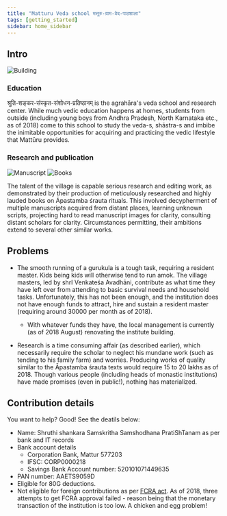 ```yaml
---
title: "Matturu Veda school मत्तूरु-ग्राम-वेद-पाठशाला"
tags: [getting_started]
sidebar: home_sidebar
---
```


## Intro
![Building](https://i.imgur.com/mpoUt83.jpg)

### Education
श्रुति-शङ्कर-संस्कृत-संशोधन-प्रतिष्ठानम् is the agrahāra's veda school and research center. While much vedic education happens at homes, students from outside (including young boys from Andhra Pradesh, North Karnataka etc., as of 2018) come to this school to study the veda-s, shāstra-s and imbibe the inimitable opportunities for acquiring and practicing the vedic lifestyle that Mattūru provides.

### Research and publication
![Manuscript](https://i.imgur.com/oY007Xg.jpg)
![Books](https://i.imgur.com/w43ztkg.jpg)

The talent of the village is capable serious research and editing work, as demonstrated by their production of meticulously researched and highly lauded books on Āpastamba śrauta rituals. This involved decypherment of multiple manuscripts acquired from distant places, learning unknown scripts, projecting hard to read manuscript images for clarity, consulting distant scholars for clarity. Circumstances permitting, their ambitions extend to several other similar works.

## Problems
- The smooth running of a gurukula is a tough task, requiring a resident master. Kids being kids will otherwise tend to run amok. The village masters, led by shrI Venkateśa Avadhāni, contribute as what time they have left over from attending to basic survival needs and household tasks. Unfortunately, this has not been enough, and the institution does not have enough funds to attract, hire and sustain a resident master (requiring around 30000 per month as of 2018).
  -  With whatever funds they have, the local management is currently (as of 2018 August) renovating the institute building. 

- Research is a time consuming affair (as described earlier), which necessarily require the scholar to neglect his mundane work (such as tending to his family farm) and worries. Producing works of quality similar to the Āpastamba śrauta texts would require 15 to 20 lakhs as of 2018. Though various people (including heads of monastic institutions) have made promises (even in public!), nothing has materialized.

## Contribution details
You want to help? Good! See the deatils below:

- Name: Shruthi shankara Samskritha Samshodhana PratiShTanam as per bank and IT records
- Bank account details
  - Corporation Bank, Mattur 577203
  - IFSC: CORP0000218
  - Savings Bank Account number: 520101071449635
- PAN number: AAETS9059D
- Eligible for 80G deductions.
- Not eligible for foreign contributions as per [FCRA act](https://en.wikipedia.org/wiki/Foreign_Contribution_(Regulation)_Act,_2010). As of 2018, three attempts to get FCRA approval failed - reason being that the monetary transaction of the institution is too low. A chicken and egg problem!